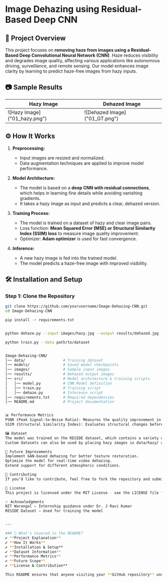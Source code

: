 # Image Dehazing using Residual-Based Deep CNN  

## 📌 Project Overview  
This project focuses on **removing haze from images using a Residual-Based Deep Convolutional Neural Network (CNN)**. Haze reduces visibility and degrades image quality, affecting various applications like autonomous driving, surveillance, and remote sensing. Our model enhances image clarity by learning to predict haze-free images from hazy inputs.  

## 📷 Sample Results  
| Hazy Image | Dehazed Image |
|------------|--------------|
| ![Hazy Image] ("01_hazy.png")| ![Dehazed Image] ("01_GT.png") |

## ⚙️ How It Works  
1. **Preprocessing:**  
   - Input images are resized and normalized.  
   - Data augmentation techniques are applied to improve model performance.  

2. **Model Architecture:**  
   - The model is based on a **deep CNN with residual connections**, which helps in learning fine details while avoiding vanishing gradients.  
   - It takes a hazy image as input and predicts a clear, dehazed version.  

3. **Training Process:**  
   - The model is trained on a dataset of hazy and clear image pairs.  
   - Loss function: **Mean Squared Error (MSE) or Structural Similarity Index (SSIM) loss** to measure image quality improvement.  
   - Optimizer: **Adam optimizer** is used for fast convergence.  

4. **Inference:**  
   - A new hazy image is fed into the trained model.  
   - The model predicts a haze-free image with improved visibility.  

## 🛠️ Installation and Setup  
### **Step 1: Clone the Repository**  
```bash
git clone https://github.com/yourusername/Image-Dehazing-CNN.git
cd Image-Dehazing-CNN

pip install -r requirements.txt


python dehaze.py --input images/hazy.jpg --output results/dehazed.jpg

python train.py --data path/to/dataset


Image-Dehazing-CNN/
│── data/                 # Training dataset  
│── models/               # Saved model checkpoints  
│── images/               # Sample input images  
│── results/              # Dehazed output images  
│── src/                  # Model architecture & training scripts  
│   │── model.py          # CNN Model definition  
│   │── train.py          # Training script  
│   │── dehaze.py         # Inference script  
│── requirements.txt      # Required dependencies  
│── README.md             # Project documentation  


📊 Performance Metrics
PSNR (Peak Signal-to-Noise Ratio): Measures the quality improvement in dehazed images.
SSIM (Structural Similarity Index): Evaluates structural changes before and after dehazing.

🖼️ Dataset
The model was trained on the RESIDE dataset, which contains a variety of hazy and corresponding clear images.
Custom datasets can also be used by placing hazy images in data/hazy/ and clear images in data/clear/.

📢 Future Improvements
Implement GAN-based dehazing for better texture restoration.
Optimize the model for real-time video dehazing.
Extend support for different atmospheric conditions.

🤝 Contributing
If you’d like to contribute, feel free to fork the repository and submit a pull request.

📜 License
This project is licensed under the MIT License - see the LICENSE file for details.

✨ Acknowledgments
NIT Warangal – Internship guidance under Dr. J Ravi Kumar
RESIDE Dataset – Used for training the model


---

### 🔹 What’s Covered in the README?  
✔ **Project Explanation**  
✔ **How It Works**  
✔ **Installation & Setup**  
✔ **Dataset Information**  
✔ **Performance Metrics**  
✔ **Future Scope**  
✔ **License & Contribution**  

This README ensures that anyone visiting your **GitHub repository** understands your project and can easily set it up. Let me know if you need any modifications! 🚀
